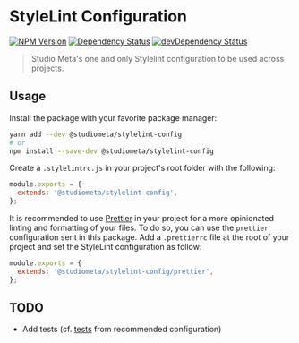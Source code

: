 # StyleLint Configuration

[![NPM Version](https://img.shields.io/npm/v/@studiometa/stylelint-config.svg?style=flat-square)](https://www.npmjs.com/package/@studiometa/stylelint-config)
[![Dependency Status](https://img.shields.io/david/studiometa/stylelint-config.svg?label=deps&style=flat-square)](https://david-dm.org/studiometa/stylelint-config)
[![devDependency Status](https://img.shields.io/david/dev/studiometa/stylelint-config.svg?label=devDeps&style=flat-square)](https://david-dm.org/studiometa/stylelint-config?type=dev)

> Studio Meta's one and only Stylelint configuration to be used across projects.

## Usage

Install the package with your favorite package manager:

```bash
yarn add --dev @studiometa/stylelint-config
# or
npm install --save-dev @studiometa/stylelint-config
```

Create a `.stylelintrc.js` in your project's root folder with the following:

```js
module.exports = {
  extends: '@studiometa/stylelint-config',
};
```

It is recommended to use [Prettier](https://prettier.io/) in your project for a more opinionated linting and formatting of your files. To do so, you can use the `prettier` configuration sent in this package. Add a `.prettierrc` file at the root of your project and set the StyleLint configuration as follow:

```js
module.exports = {
  extends: '@studiometa/stylelint-config/prettier',
};
```

## TODO

- Add tests (cf. [tests](https://github.com/stylelint/stylelint-config-recommended/blob/master/__tests__/index.test.js) from recommended configuration)
